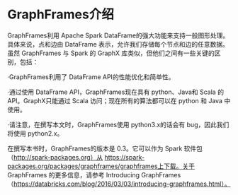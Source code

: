 
# GraphFrames介绍

GraphFrames利用 Apache Spark DataFrame的强大功能来支持一般图形处理。具体来说，点和边由 DataFrame 表示，允许我们存储每个节点和边的任意数据。虽然 GraphFrames 与 Spark 的 GraphX 库类似，但他们之间有一些关键的区别，包括：

·GraphFrames利用了 DataFrame API的性能优化和简单性。

·通过使用 DataFrame API，GraphFrames现在具有 python、Java和 Scala 的 API。GraphX只能通过 Scala 访问；现在所有的算法都可以在 python 和 Java 中使用。

·请注意，在撰写本文时，GraphFrames使用 python3.x的话会有 bug，因此我们将使用 python2.x。

在撰写本书时，GraphFrames的版本是 0.3。它可以作为 Spark 软件包（http://spark-packages.org）从 https://spark-packages.org/packages/graphframes/graphframes上下载。关于 GraphFrames 的更多信息，请参考 Introducing GraphFrames（https://databricks.com/blog/2016/03/03/introducing-graphframes.html）。
